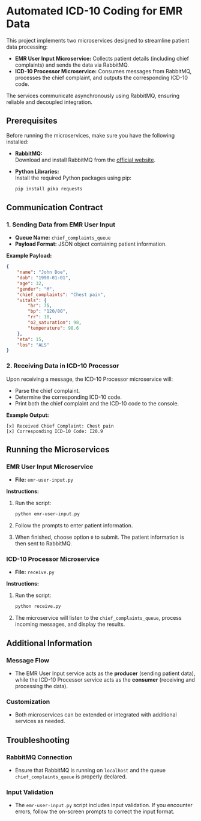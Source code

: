 # Automated ICD-10 Coding for EMR Data

This project implements two microservices designed to streamline patient data processing:

- **EMR User Input Microservice:** Collects patient details (including chief complaints) and sends the data via RabbitMQ.
- **ICD-10 Processor Microservice:** Consumes messages from RabbitMQ, processes the chief complaint, and outputs the corresponding ICD-10 code.

The services communicate asynchronously using RabbitMQ, ensuring reliable and decoupled integration.

## Prerequisites

Before running the microservices, make sure you have the following installed:

- **RabbitMQ:**  
  Download and install RabbitMQ from the [official website](https://www.rabbitmq.com/).

- **Python Libraries:**  
  Install the required Python packages using pip:
  ```bash
  pip install pika requests
  ```

## Communication Contract

### 1. Sending Data from EMR User Input

- **Queue Name:** `chief_complaints_queue`
- **Payload Format:** JSON object containing patient information.

**Example Payload:**

```json
{
    "name": "John Doe",
    "dob": "1990-01-01",
    "age": 32,
    "gender": "M",
    "chief_complaints": "Chest pain",
    "vitals": {
        "hr": 75,
        "bp": "120/80",
        "rr": 18,
        "o2_saturation": 98,
        "temperature": 98.6
    },
    "eta": 15,
    "los": "ALS"
}
```

### 2. Receiving Data in ICD-10 Processor

Upon receiving a message, the ICD-10 Processor microservice will:

- Parse the chief complaint.
- Determine the corresponding ICD-10 code.
- Print both the chief complaint and the ICD-10 code to the console.

**Example Output:**

```plaintext
[x] Received Chief Complaint: Chest pain
[x] Corresponding ICD-10 Code: I20.9
```

## Running the Microservices

### EMR User Input Microservice

- **File:** `emr-user-input.py`

**Instructions:**

1. Run the script:

    ```bash
    python emr-user-input.py
    ```

2. Follow the prompts to enter patient information.
3. When finished, choose option `0` to submit. The patient information is then sent to RabbitMQ.

### ICD-10 Processor Microservice

- **File:** `receive.py`

**Instructions:**

1. Run the script:

    ```bash
    python receive.py
    ```

2. The microservice will listen to the `chief_complaints_queue`, process incoming messages, and display the results.

## Additional Information

### Message Flow

- The EMR User Input service acts as the **producer** (sending patient data), while the ICD-10 Processor service acts as the **consumer** (receiving and processing the data).

### Customization

- Both microservices can be extended or integrated with additional services as needed.

## Troubleshooting

### RabbitMQ Connection

- Ensure that RabbitMQ is running on `localhost` and the queue `chief_complaints_queue` is properly declared.

### Input Validation

- The `emr-user-input.py` script includes input validation. If you encounter errors, follow the on-screen prompts to correct the input format.
